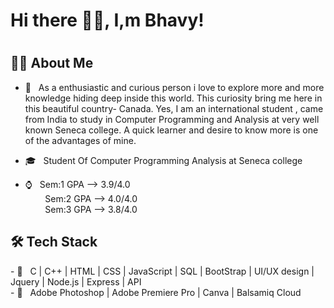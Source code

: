 ### <h1>Hi there 👋🏽, I,m Bhavy!<h1>


<h2> 👦🏽 About Me </h2>

- 🤩 &nbsp; As a enthusiastic and curious  person i love to explore more and more knowledge hiding deep inside this world. This curiosity  bring  me here in this beautiful country- Canada. Yes, I am an international student , came from India to study in Computer Programming and Analysis  at very well known Seneca college.  A quick learner and desire to know more is one of the advantages of mine. 

- 🎓 &nbsp; Student Of Computer Programming Analysis at Seneca college
- ⌚ &nbsp; Sem:1 GPA --> 3.9/4.0 <br>
  &nbsp;&nbsp;&nbsp;&nbsp;&nbsp;&nbsp;&nbsp; Sem:2 GPA --> 4.0/4.0 <br>
  &nbsp;&nbsp;&nbsp;&nbsp;&nbsp;&nbsp;&nbsp; Sem:3 GPA --> 3.8/4.0 
  
  
<h2>🛠 Tech Stack</h2>
- 🌱 &nbsp; C | C++ | HTML |  CSS |  JavaScript |  SQL | BootStrap | UI/UX design |   Jquery | Node.js | Express | API<br>
-  📸 &nbsp; Adobe Photoshop | Adobe Premiere Pro | Canva | Balsamiq Cloud


